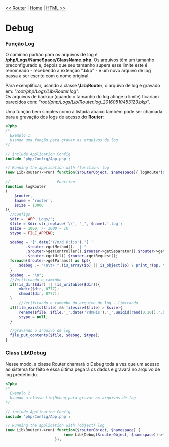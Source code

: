 [<< Router](https://github.com/sexcod/Tiga/tree/master/php/Lib/Doc/router.md)
 | [Home](https://github.com/sexcod/Tiga/tree/master/php/Lib/Doc/README.md)
 | [HTML >>](https://github.com/sexcod/Tiga/tree/master/php/Lib/Doc/html.md)


# Debug

### Função Log        
O caminho padrão para os arquivos de log é **/php/Logs/NameSpace/ClassName.php**. Os arquivos têm um tamanho preconfigurado e, depois que seu tamanho supera esse limite este é renomeado - recebendo a extenção ".bkp" - e um novo arquivo de log passa a ser escrito com o nome original.

Para exemplificar, usando a classe **\Lib\Router**, o arquivo de log é gravado em: *"root/php/Logs/Lib/Router.log"*.    
Os arquivos de backup (quando o tamanho do log atinge o limite) ficariam parecidos com: *"root/php/Logs/Lib/Router.log_20160510453123.bkp"*.

Uma função bem simples como a listada abaixo também pode ser chamada para a gravação dos logs de acesso do **Router**:

```php
<?php
/*    
  Exemplo 1   
  Usando uma função para gravar os arquivos de log    
*/   
  
// include Application Config
include 'php/Config/App.php';

// Running the application with (function) log
(new Lib\Router)->run( function($routerObject, $namespace){ logRouter($routerObject, $namespace); } );

// ------------------- Function --------------------------------
function logRouter    
(   
	$router,    
	$name = 'router',     
	$size = 10000   
){    
  //Configs
  $dir = _APP.'Logs/';
  $file = $dir.str_replace('\\', '_', $name).'.log';
  $size = 1000; // 1000 = 1k
  $type = FILE_APPEND;

  $debug = '['.date('Y/m/d H:i:s').'] '
		 .$router->getMethod().' | '
		 .$router->getController().$router->getSeparator().$router->getAction().' | '
		 .$router->getUrl().$router->getRequest();
  foreach($router->getParams() as $p){
	  $debug .= "\n\t+ ".(is_array($p) || is_object($p) ? print_r($p, true) : $p);
  }
  $debug .= "\n";
  //Verificando o caminho
  if(!is_dir($dir) || !is_writable($dir)){
	  mkdir($dir, 0777);
	  chmod($dir, 0777);
  }
	  //Verificando o tamanho do arquivo de log - limitando
  if(file_exists($file) && filesize($file) > $size){
	  rename($file, $file.'_'.date('YdmHis').'_'.uniqid(rand(0,10)).'.bkp');
	  $type = null;
  }

  //gravando o arquivo de log
  file_put_contents($file, $debug, $type);
}   
```   

### Class Lib\Debug   
Nesse modo, a classe Router chamará o Debug toda a vez que um acesso ao sistema for feito e essa última pegará os dados e gravará no arquivo de log prédefinido.

```php
<?php
/*    
  Exemplo 2   
  Usando a classe Lib\Debug para gravar os arquivos de log    
*/  
  
// include Application Config
include 'php/Config/App.php';

// Running the application with (object) log
(new Lib\Router)->run( function($routerObject, $namespace) {
                          (new Lib\Debug($routerObject, $namespace))->log(); 
                      });    
``` 
